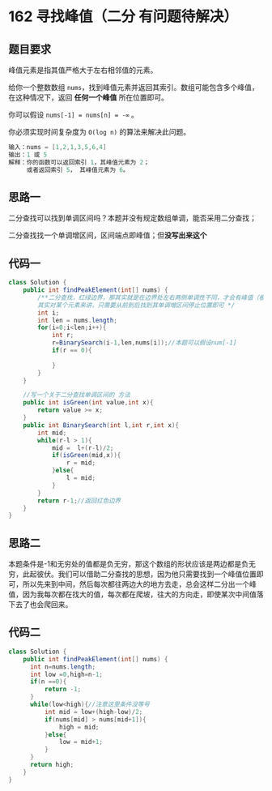 # 162 寻找峰值（二分 有问题待解决）

## 题目要求

峰值元素是指其值严格大于左右相邻值的元素。

给你一个整数数组 `nums`，找到峰值元素并返回其索引。数组可能包含多个峰值，在这种情况下，返回 **任何一个峰值** 所在位置即可。

你可以假设 `nums[-1] = nums[n] = -∞` 。

你必须实现时间复杂度为 `O(log n)` 的算法来解决此问题。

```java
输入：nums = [1,2,1,3,5,6,4]
输出：1 或 5 
解释：你的函数可以返回索引 1，其峰值元素为 2；
     或者返回索引 5， 其峰值元素为 6。
```

## 思路一

二分查找可以找到单调区间吗？本题并没有规定数组单调，能否采用二分查找；

二分查找找一个单调增区间，区间端点即峰值；但**没写出来这个**

## 代码一

```java
class Solution {
    public int findPeakElement(int[] nums) {
        /**二分查找，红绿边界，那其实就是在边界处左右两侧单调性不同，才会有峰值（极值）的出现
        其实对某个元素来讲，只需要从前到后找到其单调增区间停止位置即可 */
        int i;
        int len = nums.length;
        for(i=0;i<len;i++){
            int r;
            r=BinarySearch(i-1,len,nums[i]);//本题可以假设num[-1]
            if(r == 0){
                
            }
        }
    }

    //写一个关于二分查找单调区间的 方法
    public int isGreen(int value,int x){
        return value >= x;
    }
    public int BinarySearch(int l,int r,int x){
        int mid;
        while(r-l > 1){
            mid =  l+(r-l)/2;
            if(isGreen(mid,x)){
                r = mid;
            }else{
                l = mid;
            }
        }
        return r-1;//返回红色边界
    }
}
```

## 思路二

本题条件是-1和无穷处的值都是负无穷，那这个数组的形状应该是两边都是负无穷，此起彼伏。我们可以借助二分查找的思想，因为他只需要找到一个峰值位置即可，所以先来到中间，然后每次都往两边大的地方去走，总会这样二分出一个峰值，因为我每次都在找大的值，每次都在爬坡，往大的方向走，即使某次中间值落下去了也会爬回来。

## 代码二

```java
class Solution {
    public int findPeakElement(int[] nums) {
      int n=nums.length;
      int low =0,high=n-1;
      if(n ==0){
          return -1;
      }
      while(low<high){//注意这里条件没等号
          int mid = low+(high-low)/2;
          if(nums[mid] > nums[mid+1]){
              high = mid;
          }else{
              low = mid+1;
          }
      }
      return high;
    }
}
```